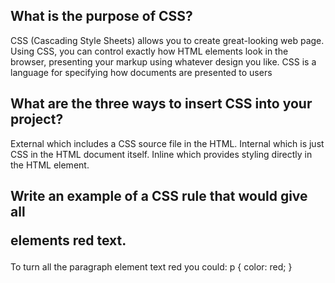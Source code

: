 ## What is the purpose of CSS?

CSS (Cascading Style Sheets) allows you to create great-looking web page. Using CSS, you can control exactly how HTML elements look in the browser, presenting your markup using whatever design you like. CSS is a language for specifying how documents are presented to users

## What are the three ways to insert CSS into your project?

External which includes a CSS source file in the HTML. 
Internal which is just CSS in the HTML document itself.
Inline which provides styling directly in the HTML element. 


## Write an example of a CSS rule that would give all <p> elements red text.
To turn all the paragraph element text red you could: p { color: red; }






